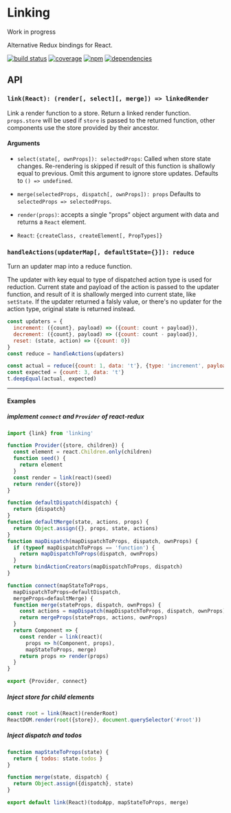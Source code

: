 # Linking

Work in progress

Alternative Redux bindings for React.

[![build status](https://travis-ci.org/dk00/linking.svg)](https://travis-ci.org/dk00/linking)
[![coverage](https://codecov.io/gh/dk00/linking/branch/master/graph/badge.svg)](https://codecov.io/gh/dk00/linking)
[![npm](https://img.shields.io/npm/v/linking.svg)](https://www.npmjs.com/package/linking)
[![dependencies](https://david-dm.org/dk00/linking/status.svg)](https://david-dm.org/dk00/linking)

## API

### `link(React): (render[, select][, merge]) => linkedRender`

Link a render function to a store. Return a linked render function.
`props.store` will be used if `store` is passed to the returned function, other components use the store provided by their ancestor.

#### Arguments

- `select(state[, ownProps]): selectedProps`: Called when store state changes.
  Re-rendering is skipped if result of this function is shallowly equal to previous.
  Omit this argument to ignore store updates.
  Defaults to `() => undefined`.

- `merge(selectedProps, dispatch[, ownProps]): props`
  Defaults to `selectedProps => selectedProps`.

- `render(props)`: accepts a single "props" object argument with data
  and returns a `React` element.

- `React`: `{createClass, createElement[, PropTypes]}`


### `handleActions(updaterMap[, defaultState={}]): reduce`

Turn an updater map into a reduce function.

The updater with key equal to type of dispatched action type is used for reduction.
Current state and payload of the action is passed to the updater function, and result of it is shallowly merged into current state, like `setState`.
If the updater returned a falsly value, or there's no updater for the action type, original state is returned instead.

```js
const updaters = {
  increment: ({count}, payload) => ({count: count + payload}),
  decrement: ({count}, payload) => ({count: count - payload}),
  reset: (state, action) => ({count: 0})
}
const reduce = handleActions(updaters)

const actual = reduce({count: 1, data: 't'}, {type: 'increment', payload: 2})
const expected = {count: 3, data: 't'}
t.deepEqual(actual, expected)
```

---

#### Examples

##### implement `connect` and `Provider` of react-redux

```js
import {link} from 'linking'

function Provider({store, children}) {
  const element = react.Children.only(children)
  function seed() {
    return element
  }
  const render = link(react)(seed)
  return render({store})
}

function defaultDispatch(dispatch) {
  return {dispatch}
}
function defaultMerge(state, actions, props) {
  return Object.assign({}, props, state, actions)
}
function mapDispatch(mapDispatchToProps, dispatch, ownProps) {
  if (typeof mapDispatchToProps == 'function') {
    return mapDispatchToProps(dispatch, ownProps)
  }
  return bindActionCreators(mapDispatchToProps, dispatch)
}

function connect(mapStateToProps,
  mapDispatchToProps=defaultDispatch,
  mergeProps=defaultMerge) {
  function merge(stateProps, dispatch, ownProps) {
    const actions = mapDispatch(mapDispatchToProps, dispatch, ownProps)
    return mergeProps(stateProps, actions, ownProps)
  }
  return Component => {
    const render = link(react)(
      props => h(Component, props),
      mapStateToProps, merge)
    return props => render(props)
  }
}

export {Provider, connect}
```

##### Inject store for child elements

```js
const root = link(React)(renderRoot)
ReactDOM.render(root({store}), document.querySelector('#root'))
```

##### Inject dispatch and todos

```js
function mapStateToProps(state) {
  return { todos: state.todos }
}

function merge(state, dispatch) {
  return Object.assign({dispatch}, state)
}

export default link(React)(todoApp, mapStateToProps, merge)
```
